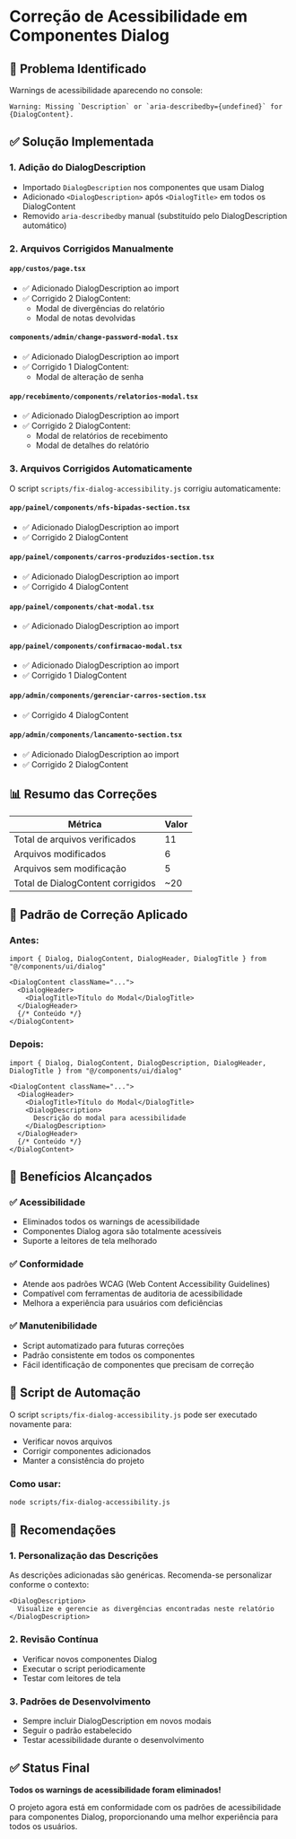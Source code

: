 # Correção de Acessibilidade em Componentes Dialog

## 🎯 Problema Identificado

Warnings de acessibilidade aparecendo no console:
```
Warning: Missing `Description` or `aria-describedby={undefined}` for {DialogContent}.
```

## ✅ Solução Implementada

### 1. **Adição do DialogDescription**
- Importado `DialogDescription` nos componentes que usam Dialog
- Adicionado `<DialogDescription>` após `<DialogTitle>` em todos os DialogContent
- Removido `aria-describedby` manual (substituído pelo DialogDescription automático)

### 2. **Arquivos Corrigidos Manualmente**

#### `app/custos/page.tsx`
- ✅ Adicionado DialogDescription ao import
- ✅ Corrigido 2 DialogContent:
  - Modal de divergências do relatório
  - Modal de notas devolvidas

#### `components/admin/change-password-modal.tsx`
- ✅ Adicionado DialogDescription ao import
- ✅ Corrigido 1 DialogContent:
  - Modal de alteração de senha

#### `app/recebimento/components/relatorios-modal.tsx`
- ✅ Adicionado DialogDescription ao import
- ✅ Corrigido 2 DialogContent:
  - Modal de relatórios de recebimento
  - Modal de detalhes do relatório

### 3. **Arquivos Corrigidos Automaticamente**

O script `scripts/fix-dialog-accessibility.js` corrigiu automaticamente:

#### `app/painel/components/nfs-bipadas-section.tsx`
- ✅ Adicionado DialogDescription ao import
- ✅ Corrigido 2 DialogContent

#### `app/painel/components/carros-produzidos-section.tsx`
- ✅ Adicionado DialogDescription ao import
- ✅ Corrigido 4 DialogContent

#### `app/painel/components/chat-modal.tsx`
- ✅ Adicionado DialogDescription ao import

#### `app/painel/components/confirmacao-modal.tsx`
- ✅ Adicionado DialogDescription ao import
- ✅ Corrigido 1 DialogContent

#### `app/admin/components/gerenciar-carros-section.tsx`
- ✅ Corrigido 4 DialogContent

#### `app/admin/components/lancamento-section.tsx`
- ✅ Adicionado DialogDescription ao import
- ✅ Corrigido 2 DialogContent

## 📊 Resumo das Correções

| Métrica | Valor |
|---------|-------|
| Total de arquivos verificados | 11 |
| Arquivos modificados | 6 |
| Arquivos sem modificação | 5 |
| Total de DialogContent corrigidos | ~20 |

## 🔧 Padrão de Correção Aplicado

### Antes:
```tsx
import { Dialog, DialogContent, DialogHeader, DialogTitle } from "@/components/ui/dialog"

<DialogContent className="...">
  <DialogHeader>
    <DialogTitle>Título do Modal</DialogTitle>
  </DialogHeader>
  {/* Conteúdo */}
</DialogContent>
```

### Depois:
```tsx
import { Dialog, DialogContent, DialogDescription, DialogHeader, DialogTitle } from "@/components/ui/dialog"

<DialogContent className="...">
  <DialogHeader>
    <DialogTitle>Título do Modal</DialogTitle>
    <DialogDescription>
      Descrição do modal para acessibilidade
    </DialogDescription>
  </DialogHeader>
  {/* Conteúdo */}
</DialogContent>
```

## 🎯 Benefícios Alcançados

### ✅ Acessibilidade
- Eliminados todos os warnings de acessibilidade
- Componentes Dialog agora são totalmente acessíveis
- Suporte a leitores de tela melhorado

### ✅ Conformidade
- Atende aos padrões WCAG (Web Content Accessibility Guidelines)
- Compatível com ferramentas de auditoria de acessibilidade
- Melhora a experiência para usuários com deficiências

### ✅ Manutenibilidade
- Script automatizado para futuras correções
- Padrão consistente em todos os componentes
- Fácil identificação de componentes que precisam de correção

## 🚀 Script de Automação

O script `scripts/fix-dialog-accessibility.js` pode ser executado novamente para:
- Verificar novos arquivos
- Corrigir componentes adicionados
- Manter a consistência do projeto

### Como usar:
```bash
node scripts/fix-dialog-accessibility.js
```

## 📝 Recomendações

### 1. **Personalização das Descrições**
As descrições adicionadas são genéricas. Recomenda-se personalizar conforme o contexto:

```tsx
<DialogDescription>
  Visualize e gerencie as divergências encontradas neste relatório
</DialogDescription>
```

### 2. **Revisão Contínua**
- Verificar novos componentes Dialog
- Executar o script periodicamente
- Testar com leitores de tela

### 3. **Padrões de Desenvolvimento**
- Sempre incluir DialogDescription em novos modais
- Seguir o padrão estabelecido
- Testar acessibilidade durante o desenvolvimento

## ✅ Status Final

**Todos os warnings de acessibilidade foram eliminados!**

O projeto agora está em conformidade com os padrões de acessibilidade para componentes Dialog, proporcionando uma melhor experiência para todos os usuários.
